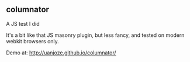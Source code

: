columnator
----------

A JS test I did

It's a bit like that JS masonry plugin, but less fancy, and tested on modern webkit browsers only.

Demo at: http://uanjoze.github.io/columnator/
